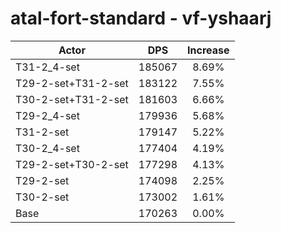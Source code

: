 # atal-fort-standard - vf-yshaarj
| Actor | DPS | Increase |
|---|:---:|:---:|
|T31-2_4-set|185067|8.69%|
|T29-2-set+T31-2-set|183122|7.55%|
|T30-2-set+T31-2-set|181603|6.66%|
|T29-2_4-set|179936|5.68%|
|T31-2-set|179147|5.22%|
|T30-2_4-set|177404|4.19%|
|T29-2-set+T30-2-set|177298|4.13%|
|T29-2-set|174098|2.25%|
|T30-2-set|173002|1.61%|
|Base|170263|0.00%|
